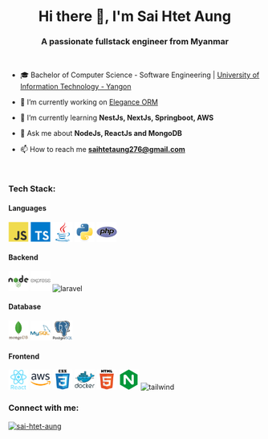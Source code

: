 <h1 align="center">Hi there 👋, I'm Sai Htet Aung</h1>
<h3 align="center">A passionate fullstack engineer from Myanmar</h3>
<br>

- 🎓 Bachelor of Computer Science - Software Engineering | [University of Information Technology - Yangon](https://www.uit.edu.mm/)

- 🔭 I’m currently working on [Elegance ORM](https://github.com/SaiHtetAung-mn/mini-orm-ts)

- 🌱 I’m currently learning **NestJs, NextJs, Springboot, AWS**

- 💬 Ask me about **NodeJs, ReactJs and MongoDB**

- 📫 How to reach me **saihtetaung276@gmail.com**

<br>

<h3 align="left">Tech Stack:</h3>
<h4>Languages</h4>
<span>
    <img
      src="https://raw.githubusercontent.com/devicons/devicon/master/icons/javascript/javascript-original.svg"
      alt="javascript"
      width="40"
      height="40"
    />
</span>
<span>
  <img
    src="https://raw.githubusercontent.com/devicons/devicon/master/icons/typescript/typescript-original.svg"
    alt="typescript"
    width="40"
    height="40"
  />
</span>
<span>
  <img
    src="https://raw.githubusercontent.com/devicons/devicon/master/icons/java/java-original.svg"
    alt="java"
    width="40"
    height="40"
  />
</span>
<span>
  <img
    src="https://raw.githubusercontent.com/devicons/devicon/master/icons/python/python-original.svg"
    alt="python"
    width="40"
    height="40"
  />
</span>
<span>
  <img
    src="https://raw.githubusercontent.com/devicons/devicon/master/icons/php/php-original.svg"
    alt="php"
    width="40"
    height="40"
  />
</span>

<h4>Backend</h4>
<span>
  <img
    src="https://raw.githubusercontent.com/devicons/devicon/master/icons/nodejs/nodejs-original-wordmark.svg"
    alt="nodejs"
    width="40"
    height="40"
  />
</span>
<span>
  <img
    src="https://raw.githubusercontent.com/devicons/devicon/master/icons/express/express-original-wordmark.svg"
    alt="express"
    width="40"
    height="40"
  />
</span>
<span>
  <img
    src="https://e7.pngegg.com/pngimages/764/304/png-clipart-laravel-black-logo-tech-companies.png"
    alt="laravel"
    width="40"
    height="40"
  />
</span>

<h4>Database</h4>
<span>
  <img
    src="https://raw.githubusercontent.com/devicons/devicon/master/icons/mongodb/mongodb-original-wordmark.svg"
    alt="mongodb"
    width="40"
    height="40"
  />
</span>
<span>
  <img
    src="https://raw.githubusercontent.com/devicons/devicon/master/icons/mysql/mysql-original-wordmark.svg"
    alt="mysql"
    width="40"
    height="40"
  />
</span>
<span>
  <img
    src="https://raw.githubusercontent.com/devicons/devicon/master/icons/postgresql/postgresql-original-wordmark.svg"
    alt="postgresql"
    width="40"
    height="40"
  />
</span>

<h4>Frontend</h4>
<span>
  <img
    src="https://raw.githubusercontent.com/devicons/devicon/master/icons/react/react-original-wordmark.svg"
    alt="react"
    width="40"
    height="40"
  />
</span>

<span>
  <img
    src="https://raw.githubusercontent.com/devicons/devicon/master/icons/amazonwebservices/amazonwebservices-original-wordmark.svg"
    alt="aws"
    width="40"
    height="40"
  />
</span>
<span>
  <img
    src="https://raw.githubusercontent.com/devicons/devicon/master/icons/css3/css3-original-wordmark.svg"
    alt="css3"
    width="40"
    height="40"
  />
</span>
<span>
  <img
    src="https://raw.githubusercontent.com/devicons/devicon/master/icons/docker/docker-original-wordmark.svg"
    alt="docker"
    width="40"
    height="40"
  />
</span>

<span>
  <img
    src="https://raw.githubusercontent.com/devicons/devicon/master/icons/html5/html5-original-wordmark.svg"
    alt="html5"
    width="40"
    height="40"
  />
</span>

<span>
  <img
    src="https://raw.githubusercontent.com/devicons/devicon/master/icons/nginx/nginx-original.svg"
    alt="nginx"
    width="40"
    height="40"
  />
</span>

<span>
  <img
    src="https://www.vectorlogo.zone/logos/tailwindcss/tailwindcss-icon.svg"
    alt="tailwind"
    width="40"
    height="40"
  />
</span>

<br>
<h3 align="left">Connect with me:</h3>
<p align="left">
<a href="https://linkedin.com/in/sai-htet-aung" target="blank"><img align="center" src="https://raw.githubusercontent.com/rahuldkjain/github-profile-readme-generator/master/src/images/icons/Social/linked-in-alt.svg" alt="sai-htet-aung" height="30" width="40" /></a>
</p>

